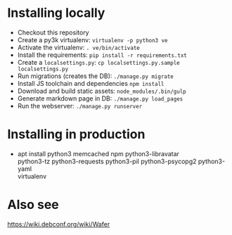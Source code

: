 # Installing locally

* Checkout this repository
* Create a py3k virtualenv: `virtualenv -p python3 ve`
* Activate the virtualenv: `. ve/bin/activate`
* Install the requirements: `pip install -r requirements.txt`
* Create a `localsettings.py`: `cp localsettings.py.sample localsettings.py`
* Run migrations (creates the DB): `./manage.py migrate`
* Install JS toolchain and dependencies `npm install`
* Download and build static assets: `node_modules/.bin/gulp`
* Generate markdown page in DB: `./manage.py load_pages` 
* Run the webserver: `./manage.py runserver`

# Installing in production
* apt install python3 memcached npm python3-libravatar \
  python3-tz python3-requests python3-pil python3-psycopg2 python3-yaml \
  virtualenv

# Also see

https://wiki.debconf.org/wiki/Wafer
